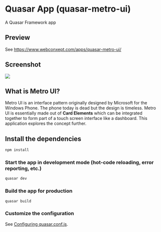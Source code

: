 # Quasar App (quasar-metro-ui)

A Quasar Framework app

## Preview

See https://www.webconxept.com/apps/quasar-metro-ui/

## Screenshot
![](https://user-images.githubusercontent.com/6176407/121460372-6ab3f280-c9df-11eb-9a32-8397118760f9.png)

## What is Metro UI?

Metro UI is an interface pattern originally designed by Microsoft for the Windows Phone. The phone today is dead but the design is timeless. Metro UI is essentially made out of **Card Elements** which can be integrated together to form part of a touch screen interface like a dashboard. This application explores the concept further.


## Install the dependencies
```bash
npm install
```

### Start the app in development mode (hot-code reloading, error reporting, etc.)
```bash
quasar dev
```


### Build the app for production
```bash
quasar build
```

### Customize the configuration
See [Configuring quasar.conf.js](https://v1.quasar.dev/quasar-cli/quasar-conf-js).

